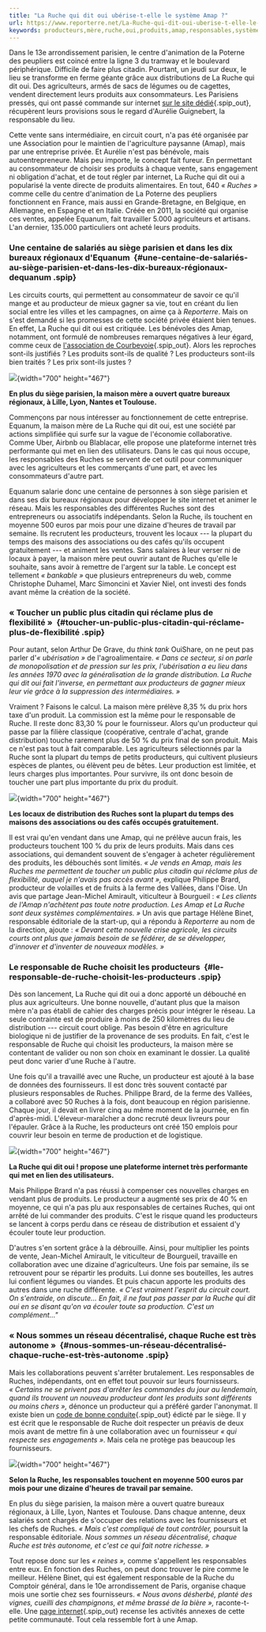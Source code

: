```yaml
---
title: "La Ruche qui dit oui ubérise-t-elle le système Amap ?"
url: https://www.reporterre.net/La-Ruche-qui-dit-oui-uberise-t-elle-le-systeme-Amap
keywords: producteurs,mère,ruche,oui,produits,amap,responsables,système,producteur,prix,ubérisetelle,ruches,responsable
---
```

Dans le 13e arrondissement parisien, le centre d'animation de la Poterne des peupliers est coincé entre la ligne 3 du tramway et le boulevard périphérique. Difficile de faire plus citadin. Pourtant, un jeudi sur deux, le lieu se transforme en ferme géante grâce aux distributions de La Ruche qui dit oui. Des agriculteurs, armés de sacs de légumes ou de cagettes, vendent directement leurs produits aux consommateurs. Les Parisiens pressés, qui ont passé commande sur internet [sur le site dédié](https://laruchequiditoui.fr/fr){.spip_out}, récupèrent leurs provisions sous le regard d'Aurélie Guignebert, la responsable du lieu.

Cette vente sans intermédiaire, en circuit court, n'a pas été organisée par une Association pour le maintien de l'agriculture paysanne (Amap), mais par une entreprise privée. Et Aurélie n'est pas bénévole, mais autoentrepreneure. Mais peu importe, le concept fait fureur. En permettant au consommateur de choisir ses produits à chaque vente, sans engagement ni obligation d'achat, et de tout régler par internet, La Ruche qui dit oui a popularisé la vente directe de produits alimentaires. En tout, 640 *« Ruches »* comme celle du centre d'animation de La Poterne des peupliers fonctionnent en France, mais aussi en Grande-Bretagne, en Belgique, en Allemagne, en Espagne et en Italie. Créée en 2011, la société qui organise ces ventes, appelée Equanum, fait travailler 5.000 agriculteurs et artisans. L'an dernier, 135.000 particuliers ont acheté leurs produits.

### Une centaine de salariés au siège parisien et dans les dix bureaux régionaux d'Equanum  {#une-centaine-de-salariés-au-siège-parisien-et-dans-les-dix-bureaux-régionaux-dequanum .spip}

Les circuits courts, qui permettent au consommateur de savoir ce qu'il mange et au producteur de mieux gagner sa vie, tout en créant du lien social entre les villes et les campagnes, on aime ça à *Reporterre*. Mais on s'est demandé si les promesses de cette société privée étaient bien tenues. En effet, La Ruche qui dit oui est critiquée. Les bénévoles des Amap, notamment, ont formulé de nombreuses remarques négatives à leur égard, comme ceux de [l'association de Courbevoie](http://www.amapbiodevant.fr/blog/actualites/reseau/attention-une-amap-na-rien-a-voir-avec-les-principes-de-Ruches/){.spip_out}. Alors les reproches sont-ils justifiés ? Les produits sont-ils de qualité ? Les producteurs sont-ils bien traités ? Les prix sont-ils justes ?

![](IMG/jpg/uc-3.jpg){width="700" height="467"}

**En plus du siège parisien, la maison mère a ouvert quatre bureaux régionaux, à Lille, Lyon, Nantes et Toulouse.**

Commençons par nous intéresser au fonctionnement de cette entreprise. Equanum, la maison mère de La Ruche qui dit oui, est une société par actions simplifiée qui surfe sur la vague de l'économie collaborative. Comme Uber, Airbnb ou Blablacar, elle propose une plateforme internet très performante qui met en lien des utilisateurs. Dans le cas qui nous occupe, les responsables des Ruches se servent de cet outil pour communiquer avec les agriculteurs et les commerçants d'une part, et avec les consommateurs d'autre part.

Equanum salarie donc une centaine de personnes à son siège parisien et dans ses dix bureaux régionaux pour développer le site internet et animer le réseau. Mais les responsables des différentes Ruches sont des entrepreneurs ou associatifs indépendants. Selon la Ruche, ils touchent en moyenne 500 euros par mois pour une dizaine d'heures de travail par semaine. Ils recrutent les producteurs, trouvent les locaux --- la plupart du temps des maisons des associations ou des cafés qu'ils occupent gratuitement --- et animent les ventes. Sans salaires à leur verser ni de locaux à payer, la maison mère peut ouvrir autant de Ruches qu'elle le souhaite, sans avoir à remettre de l'argent sur la table. Le concept est tellement *« bankable »* que plusieurs entrepreneurs du web, comme Christophe Duhamel, Marc Simoncini et Xavier Niel, ont investi des fonds avant même la création de la société.

### « Toucher un public plus citadin qui réclame plus de flexibilité »  {#toucher-un-public-plus-citadin-qui-réclame-plus-de-flexibilité .spip}

Pour autant, selon Arthur De Grave, du *think tank* OuiShare, on ne peut pas parler d'*« ubérisation »* de l'agroalimentaire. *« Dans ce secteur, si on parle de monopolisation et de pression sur les prix, l'ubérisation a eu lieu dans les années 1970 avec la généralisation de la grande distribution. La Ruche qui dit oui fait l'inverse, en permettant aux producteurs de gagner mieux leur vie grâce à la suppression des intermédiaires. »*

Vraiment ? Faisons le calcul. La maison mère prélève 8,35 % du prix hors taxe d'un produit. La commission est la même pour le responsable de Ruche. Il reste donc 83,30 % pour le fournisseur. Alors qu'un producteur qui passe par la filière classique (coopérative, centrale d'achat, grande distribution) touche rarement plus de 50 % du prix final de son produit. Mais ce n'est pas tout à fait comparable. Les agriculteurs sélectionnés par la Ruche sont la plupart du temps de petits producteurs, qui cultivent plusieurs espèces de plantes, ou élèvent peu de bêtes. Leur production est limitée, et leurs charges plus importantes. Pour survivre, ils ont donc besoin de toucher une part plus importante du prix du produit.

![](IMG/jpg/uc-4.jpg){width="700" height="467"}

**Les locaux de distribution des Ruches sont la plupart du temps des maisons des associations ou des cafés occupés gratuitement.**

Il est vrai qu'en vendant dans une Amap, qui ne prélève aucun frais, les producteurs touchent 100 % du prix de leurs produits. Mais dans ces associations, qui demandent souvent de s'engager à acheter régulièrement des produits, les débouchés sont limités. *« Je vends en Amap, mais les Ruches me permettent de toucher un public plus citadin qui réclame plus de flexibilité, auquel je n'avais pas accès avant »,* explique Philippe Brard, producteur de volailles et de fruits à la ferme des Vallées, dans l'Oise. Un avis que partage Jean-Michel Amirault, viticulteur à Bourgueil : *« Les clients de l'Amap n'achètent pas toute notre production. Les Amap et La Ruche sont deux systèmes complémentaires. »* Un avis que partage Hélène Binet, responsable éditoriale de la start-up, qui a répondu à *Reporterre* au nom de la direction, ajoute : *« Devant cette nouvelle crise agricole, les circuits courts ont plus que jamais besoin de se fédérer, de se développer, d'innover et d'inventer de nouveaux modèles. »*

### Le responsable de Ruche choisit les producteurs  {#le-responsable-de-ruche-choisit-les-producteurs .spip}

Dès son lancement, La Ruche qui dit oui a donc apporté un débouché en plus aux agriculteurs. Une bonne nouvelle, d'autant plus que la maison mère n'a pas établi de cahier des charges précis pour intégrer le réseau. La seule contrainte est de produire à moins de 250 kilomètres du lieu de distribution --- circuit court oblige. Pas besoin d'être en agriculture biologique ni de justifier de la provenance de ses produits. En fait, c'est le responsable de Ruche qui choisit les producteurs, la maison mère se contentant de valider ou non son choix en examinant le dossier. La qualité peut donc varier d'une Ruche à l'autre.

Une fois qu'il a travaillé avec une Ruche, un producteur est ajouté à la base de données des fournisseurs. Il est donc très souvent contacté par plusieurs responsables de Ruches. Philippe Brard, de la ferme des Vallées, a collaboré avec 50 Ruches à la fois, dont beaucoup en région parisienne. Chaque jour, il devait en livrer cinq au même moment de la journée, en fin d'après-midi. L'éleveur-maraîcher a donc recruté deux livreurs pour l'épauler. Grâce à la Ruche, les producteurs ont créé 150 emplois pour couvrir leur besoin en terme de production et de logistique.

![](IMG/jpg/uc-1.jpg){width="700" height="467"}

**La Ruche qui dit oui ! propose une plateforme internet très performante qui met en lien des utilisateurs.**

Mais Philippe Brard n'a pas réussi à compenser ces nouvelles charges en vendant plus de produits. Le producteur a augmenté ses prix de 40 % en moyenne, ce qui n'a pas plu aux responsables de certaines Ruches, qui ont arrêté de lui commander des produits. C'est le risque quand les producteurs se lancent à corps perdu dans ce réseau de distribution et essaient d'y écouler toute leur production.

D'autres s'en sortent grâce à la débrouille. Ainsi, pour multiplier les points de vente, Jean-Michel Amirault, le viticulteur de Bourgueil, travaille en collaboration avec une dizaine d'agriculteurs. Une fois par semaine, ils se retrouvent pour se répartir les produits. Lui donne ses bouteilles, les autres lui confient légumes ou viandes. Et puis chacun apporte les produits des autres dans une ruche différente. *« C'est vraiment l'esprit du circuit court. On s'entraide, on discute\... En fait, il ne faut pas passer par la Ruche qui dit oui en se disant qu'on va écouler toute sa production. C'est un complément\...\"*

### « Nous sommes un réseau décentralisé, chaque Ruche est très autonome »  {#nous-sommes-un-réseau-décentralisé-chaque-ruche-est-très-autonome .spip}

Mais les collaborations peuvent s'arrêter brutalement. Les responsables de Ruches, indépendants, ont en effet tout pouvoir sur leurs fournisseurs. *« Certains ne se privent pas d'arrêter les commandes du jour au lendemain, quand ils trouvent un nouveau producteur dont les produits sont différents ou moins chers »,* dénonce un producteur qui a préféré garder l'anonymat. Il existe bien un [code de bonne conduite](https://laruchequiditoui.fr/fr/p/network-convention){.spip_out} édicté par le siège. Il y est écrit que le responsable de Ruche doit respecter un préavis de deux mois avant de mettre fin à une collaboration avec un fournisseur *« qui respecte ses engagements »*. Mais cela ne protège pas beaucoup les fournisseurs.

![](IMG/jpg/uc-2.jpg){width="700" height="467"}

**Selon la Ruche, les responsables touchent en moyenne 500 euros par mois pour une dizaine d'heures de travail par semaine.**

En plus du siège parisien, la maison mère a ouvert quatre bureaux régionaux, à Lille, Lyon, Nantes et Toulouse. Dans chaque antenne, deux salariés sont chargés de s'occuper des relations avec les fournisseurs et les chefs de Ruches. *« Mais c'est compliqué de tout contrôler,* poursuit la responsable éditoriale. *Nous sommes un réseau décentralisé, chaque Ruche est très autonome, et c'est ce qui fait notre richesse. »*

Tout repose donc sur les *« reines »,* comme s'appellent les responsables entre eux. En fonction des Ruches, on peut donc trouver le pire comme le meilleur. Hélène Binet, qui est également responsable de la Ruche du Comptoir général, dans le 10e arrondissement de Paris, organise chaque mois une sortie chez ses fournisseurs. *« Nous avons désherbé, planté des vignes, cueilli des champignons, et même brassé de la bière »,* raconte-t-elle. Une [page internet](https://plus.google.com/107166796917991136332/posts){.spip_out} recense les activités annexes de cette petite communauté. Tout cela ressemble fort à une Amap.
